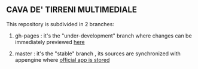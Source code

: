 ## CAVA DE' TIRRENI MULTIMEDIALE

This repository is subdivided in 2 branches:

1. gh-pages : it's the "under-development" branch where changes can be 
immediately previewed [here](http://yehonal.github.io/cavamultimediale)

2. master : it's the "stable" branch , its sources are synchronized with 
appengine where [official app is stored](http://cavamd-984.appspot.com/)

